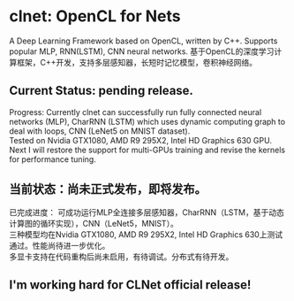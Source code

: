 
# clnet: **OpenCL for Nets**
A Deep Learning Framework based on OpenCL, written by C++. Supports popular MLP, RNN(LSTM), CNN neural networks. 
基于OpenCL的深度学习计算框架，C++开发，支持多层感知器，长短时记忆模型，卷积神经网络。

Current Status: **pending release**.
-
Progress: Currently clnet can successfully run fully connected neural networks (MLP), CharRNN (LSTM) which uses dynamic computing graph to deal with loops, CNN (LeNet5 on MNIST dataset).  
Tested on Nvidia GTX1080, AMD R9 295X2, Intel HD Graphics 630 GPU.  
Next I will restore the support for multi-GPUs training and revise the kernels for performance tuning.

当前状态：尚未正式发布，即将发布。
-
已完成进度：
可成功运行MLP全连接多层感知器，CharRNN（LSTM，基于动态计算图的循环实现），CNN（LeNet5，MNIST）。  
三种模型均在Nvidia GTX1080, AMD R9 295X2, Intel HD Graphics 630上测试通过。性能尚待进一步优化。  
多显卡支持在代码重构后尚未启用，有待调试。分布式有待开发。

I'm working hard for **CLNet** official release!
-
